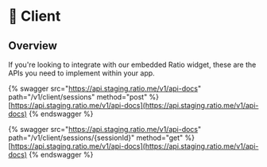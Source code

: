 # 🤝 Client

## Overview

If you're looking to integrate with our embedded Ratio widget, these are the APIs you need to implement within your app.

{% swagger src="https://api.staging.ratio.me/v1/api-docs" path="/v1/client/sessions" method="post" %}
[https://api.staging.ratio.me/v1/api-docs](https://api.staging.ratio.me/v1/api-docs)
{% endswagger %}

{% swagger src="https://api.staging.ratio.me/v1/api-docs" path="/v1/client/sessions/{sessionId}" method="get" %}
[https://api.staging.ratio.me/v1/api-docs](https://api.staging.ratio.me/v1/api-docs)
{% endswagger %}
